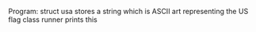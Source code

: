 Program: 
struct usa stores a string which is ASCII art representing the US flag
class runner prints this
